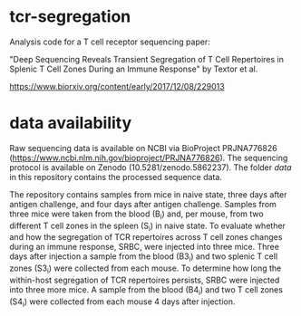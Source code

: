# tcr-segregation
Analysis code for a T cell receptor sequencing paper:

"Deep Sequencing Reveals Transient Segregation of T Cell Repertoires in Splenic
T Cell Zones During an Immune Response" by Textor et al.

https://www.biorxiv.org/content/early/2017/12/08/229013


# data availability 
Raw sequencing data is available on NCBI via BioProject PRJNA776826 (https://www.ncbi.nlm.nih.gov/bioproject/PRJNA776826). The sequencing protocol is available on Zenodo (10.5281/zenodo.5862237). The folder <i>data</i> in this repository contains the processed sequence data. 

The repository contains samples from mice in naive state, three days after antigen challenge, and four days after antigen challenge. Samples from three mice were taken from the blood (B<sub>i</sub>) and, per mouse, from two different T cell zones in the spleen (S<sub>i</sub>) in naive state. To evaluate whether and how the segregation of TCR repertoires across T cell zones changes during an immune response, SRBC, were injected into three mice. Three days after injection a sample from the blood (B3<sub>i</sub>) and two splenic T cell zones (S3<sub>i</sub>) were collected from each mouse. To determine how long the within-host segregation of TCR repertoires persists, SRBC were injected into three more mice. A sample from the blood (B4<sub>i</sub>) and two T cell zones (S4<sub>i</sub>) were collected from each mouse 4 days after injection.
